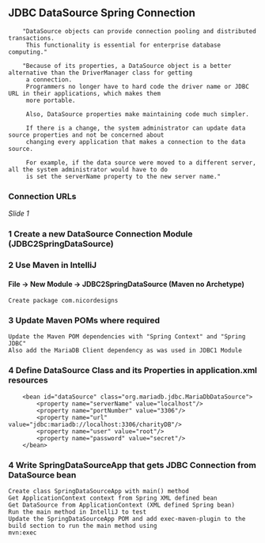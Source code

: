 ## JDBC DataSource Spring Connection

        "DataSource objects can provide connection pooling and distributed transactions. 
         This functionality is essential for enterprise database computing."
        
        "Because of its properties, a DataSource object is a better alternative than the DriverManager class for getting
         a connection. 
         Programmers no longer have to hard code the driver name or JDBC URL in their applications, which makes them 
         more portable. 
         
         Also, DataSource properties make maintaining code much simpler. 
         
         If there is a change, the system administrator can update data source properties and not be concerned about 
         changing every application that makes a connection to the data source. 
         
         For example, if the data source were moved to a different server, all the system administrator would have to do 
         is set the serverName property to the new server name."

### Connection URLs

_Slide 1_

### 1 Create a new DataSource Connection Module (JDBC2SpringDataSource)

### 2 Use Maven in IntelliJ

#### File -> New Module -> JDBC2SpringDataSource (Maven no Archetype)

    Create package com.nicordesigns

### 3 Update Maven POMs where required

    Update the Maven POM dependencies with "Spring Context" and "Spring JDBC"
    Also add the MariaDB Client dependency as was used in JDBC1 Module

### 4 Define DataSource Class and its Properties in application.xml resources

        <bean id="dataSource" class="org.mariadb.jdbc.MariaDbDataSource">
            <property name="serverName" value="localhost"/>
            <property name="portNumber" value="3306"/>
            <property name="url" value="jdbc:mariadb://localhost:3306/charityDB"/>
            <property name="user" value="root"/>
            <property name="password" value="secret"/>
        </bean>

### 4 Write SpringDataSourceApp that gets JDBC Connection from DataSource bean

    Create class SpringDataSourceApp with main() method
    Get ApplicationContext context from Spring XML defined bean
    Get DataSource from ApplicationContext (XML defined Spring bean)
    Run the main method in IntelliJ to test
    Update the SpringDataSourceApp POM and add exec-maven-plugin to the build section to run the main method using 
    mvn:exec

    
     
        

        
    
    



